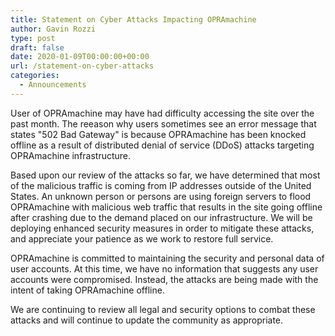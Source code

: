 ```yaml
---
title: Statement on Cyber Attacks Impacting OPRAmachine
author: Gavin Rozzi
type: post
draft: false
date: 2020-01-09T00:00:00+00:00
url: /statement-on-cyber-attacks
categories:
  - Announcements
---
```


User of OPRAmachine may have had difficulty accessing the site over the past month. The reeason why users sometimes see an error message that states "502 Bad Gateway" is because OPRAmachine has been knocked offline as a result of distributed denial of service (DDoS) attacks targeting OPRAmachine infrastructure.

Based upon our review of the attacks so far, we have determined that most of the malicious traffic is coming from IP addresses outside of the United States. An unknown person or persons are using foreign servers to flood OPRAmachine with malicious web traffic that results in the site going offline after crashing due to the demand placed on our infrastructure. We will be deploying enhanced security measures in order to mitigate these attacks, and appreciate your patience as we work to restore full service.

OPRAmachine is committed to maintaining the security and personal data of user accounts. At this time, we have no information that suggests any user accounts were compromised. Instead, the attacks are being made with the intent of taking OPRAmachine offline.

We are continuing to review all legal and security options to combat these attacks and will continue to update the community as appropriate.